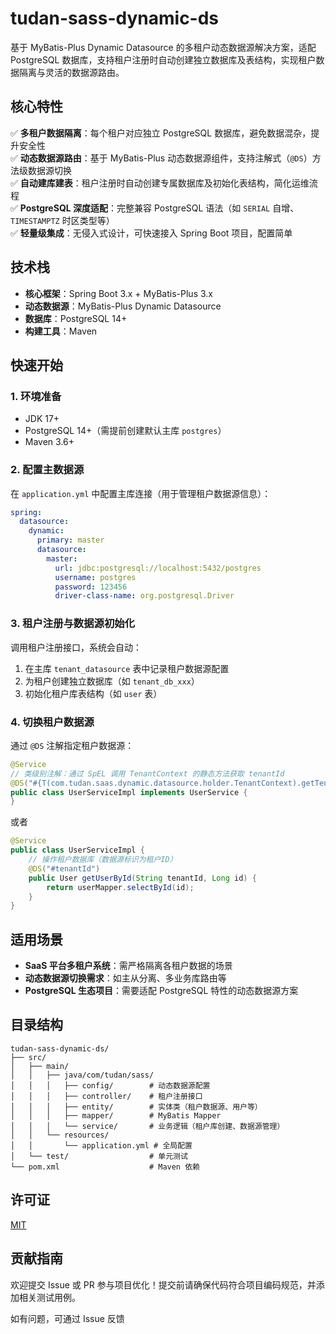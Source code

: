 # tudan-sass-dynamic-ds
基于 MyBatis-Plus Dynamic Datasource 的多租户动态数据源解决方案，适配 PostgreSQL 数据库，支持租户注册时自动创建独立数据库及表结构，实现租户数据隔离与灵活的数据源路由。


## 核心特性
✅ **多租户数据隔离**：每个租户对应独立 PostgreSQL 数据库，避免数据混杂，提升安全性  
✅ **动态数据源路由**：基于 MyBatis-Plus 动态数据源组件，支持注解式（`@DS`）方法级数据源切换  
✅ **自动建库建表**：租户注册时自动创建专属数据库及初始化表结构，简化运维流程  
✅ **PostgreSQL 深度适配**：完整兼容 PostgreSQL 语法（如 `SERIAL` 自增、`TIMESTAMPTZ` 时区类型等）  
✅ **轻量级集成**：无侵入式设计，可快速接入 Spring Boot 项目，配置简单


## 技术栈
- **核心框架**：Spring Boot 3.x + MyBatis-Plus 3.x
- **动态数据源**：MyBatis-Plus Dynamic Datasource
- **数据库**：PostgreSQL 14+
- **构建工具**：Maven


## 快速开始
### 1. 环境准备
- JDK 17+
- PostgreSQL 14+（需提前创建默认主库 `postgres`）
- Maven 3.6+

### 2. 配置主数据源
在 `application.yml` 中配置主库连接（用于管理租户数据源信息）：
```yaml
spring:
  datasource:
    dynamic:
      primary: master
      datasource:
        master:
          url: jdbc:postgresql://localhost:5432/postgres
          username: postgres
          password: 123456
          driver-class-name: org.postgresql.Driver
```

### 3. 租户注册与数据源初始化
调用租户注册接口，系统会自动：
1. 在主库 `tenant_datasource` 表中记录租户数据源配置
2. 为租户创建独立数据库（如 `tenant_db_xxx`）
3. 初始化租户库表结构（如 `user` 表）

### 4. 切换租户数据源
通过 `@DS` 注解指定租户数据源：

```java
@Service
// 类级别注解：通过 SpEL 调用 TenantContext 的静态方法获取 tenantId
@DS("#{T(com.tudan.saas.dynamic.datasource.holder.TenantContext).getTenantId()}")
public class UserServiceImpl implements UserService {
}
```
或者
```java
@Service
public class UserServiceImpl {
    // 操作租户数据库（数据源标识为租户ID）
    @DS("#tenantId")
    public User getUserById(String tenantId, Long id) {
        return userMapper.selectById(id);
    }
}
```


## 适用场景
- **SaaS 平台多租户系统**：需严格隔离各租户数据的场景
- **动态数据源切换需求**：如主从分离、多业务库路由等
- **PostgreSQL 生态项目**：需要适配 PostgreSQL 特性的动态数据源方案


## 目录结构
```
tudan-sass-dynamic-ds/
├── src/
│   ├── main/
│   │   ├── java/com/tudan/sass/
│   │   │   ├── config/        # 动态数据源配置
│   │   │   ├── controller/    # 租户注册接口
│   │   │   ├── entity/        # 实体类（租户数据源、用户等）
│   │   │   ├── mapper/        # MyBatis Mapper
│   │   │   └── service/       # 业务逻辑（租户库创建、数据源管理）
│   │   └── resources/
│   │       └── application.yml # 全局配置
│   └── test/                  # 单元测试
└── pom.xml                    # Maven 依赖
```


## 许可证
[MIT](LICENSE)


## 贡献指南
欢迎提交 Issue 或 PR 参与项目优化！提交前请确保代码符合项目编码规范，并添加相关测试用例。

如有问题，可通过 Issue 反馈